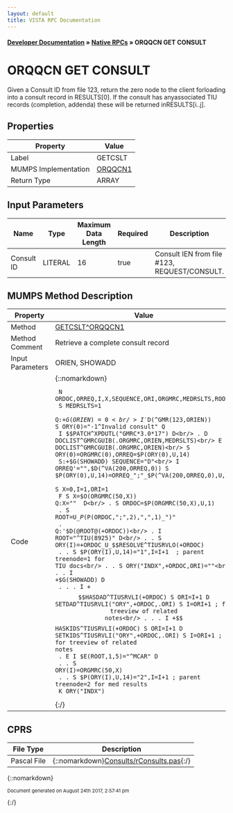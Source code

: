 ```yaml
---
layout: default
title: VISTA RPC Documentation
---
```


#### [Developer Documentation](../index) &#187; [Native RPCs](TableOfContents) &#187; ORQQCN GET CONSULT<br/>
# ORQQCN GET CONSULT

Given a Consult ID from file 123, return the zero node to the client forloading into a consult record in RESULTS[0].  If the consult has anyassociated TIU records (completion, addenda) these will be returned inRESULTS[i..j].

## Properties

Property | Value
--- | ---
Label | GETCSLT
MUMPS Implementation | [ORQQCN1](http://code.osehra.org/dox/Routine_ORQQCN1_source.html)
Return Type | ARRAY


## Input Parameters

Name | Type | Maximum Data Length | Required | Description
--- | --- | --- | --- | ---
Consult ID | LITERAL | 16 | true | Consult IEN from file #123, REQUEST/CONSULT.



## MUMPS Method Description

Property | Value
--- | ---
Method | [GETCSLT^ORQQCN1](http://code.osehra.org/dox/Routine_ORQQCN1_source.html)
Method Comment | Retrieve a complete consult record
Input Parameters | ORIEN, SHOWADD
Code | {::nomarkdown}<pre><code> N ORDOC,ORREQ,I,X,SEQUENCE,ORI,ORGMRC,MEDRSLTS,ROOT<br/> S MEDRSLTS=1<br/> Q:+$G(ORIEN)=0<br/> I '$D(^GMR(123,ORIEN)) S ORY(0)="-1^Invalid consult" Q<br/> I $$PATCH^XPDUTL("GMRC*3.0*17") D<br/> . D DOCLIST^GMRCGUIB(.ORGMRC,ORIEN,MEDRSLTS)<br/> E  D DOCLIST^GMRCGUIB(.ORGMRC,ORIEN)<br/> S ORY(0)=ORGMRC(0),ORREQ=$P(ORY(0),U,14)<br/> S:+$G(SHOWADD) SEQUENCE="D"<br/> I ORREQ'="",$D(^VA(200,ORREQ,0)) S $P(ORY(0),U,14)=ORREQ_";"_$P(^VA(200,ORREQ,0),U,1)<br/> S X=0,I=1,ORI=1<br/> F  S X=$O(ORGMRC(50,X)) Q:X=""  D<br/> . S ORDOC=$P(ORGMRC(50,X),U,1)<br/> . S ROOT=U_$P($P(ORDOC,";",2),",",1)_")"<br/> . Q:'$D(@ROOT@(+ORDOC))<br/> . I ROOT="^TIU(8925)" D<br/> . . S ORY(I)=+ORDOC_U_$$RESOLVE^TIUSRVLO(+ORDOC)<br/> . . S $P(ORY(I),U,14)="1",I=I+1  ; parent treenode=1 for TIU docs<br/> . . S ORY("INDX",+ORDOC,ORI)=""<br/> . . I +$G(SHOWADD) D <br/> . . . I +$$HASDAD^TIUSRVLI(+ORDOC) S ORI=I+1 D SETDAD^TIUSRVLI("ORY",+ORDOC,.ORI) S I=ORI+1 ; for treeview of related notes<br/> . . . I +$$HASKIDS^TIUSRVLI(+ORDOC) S ORI=I+1 D SETKIDS^TIUSRVLI("ORY",+ORDOC,.ORI) S I=ORI+1 ; for treeview of related notes<br/> . E  I $E(ROOT,1,5)="^MCAR" D<br/> . . S ORY(I)=ORGMRC(50,X)<br/> . . S $P(ORY(I),U,14)="2",I=I+1     ; parent treenode=2 for med results<br/> K ORY("INDX")</code></pre>{:/}



## CPRS

File Type | Description
--- | ---
Pascal File | {::nomarkdown}<a href="https://github.com/OSEHRA/VistA/blob/master/Packages/Order%20Entry%20Results%20Reporting/CPRS/CPRS-Chart/Consults/rConsults.pas">Consults/rConsults.pas</a>{:/}

{::nomarkdown} <br/><p style="font-size: 11px">Document generated on August 24th 2017, 2:57:41 pm</p>{:/}
